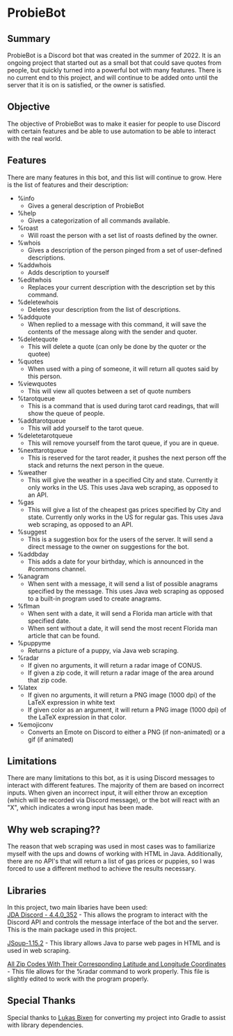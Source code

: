 # ProbieBot
## Summary

ProbieBot is a Discord bot that was created in the summer of 2022. It is an ongoing project that started out as a small bot that could save quotes from people, but quickly turned into a powerful bot with many features. There is no current end to this project, and will continue to be added onto until the server that it is on is satisfied, or the owner is satisfied.

## Objective

The objective of ProbieBot was to make it easier for people to use Discord with certain features and be able to use automation to be able to interact with the real world. 

## Features

There are many features in this bot, and this list will continue to grow. Here is the list of features and their description:

- %info
    - Gives a general description of ProbieBot
- %help
    - Gives a categorization of all commands available.
- %roast
    - Will roast the person with a set list of roasts defined by the owner.
- %whois
    - Gives a description of the person pinged from a set of user-defined descriptions.
- %addwhois
    - Adds description to yourself
- %editwhois
    - Replaces your current description with the description set by this command.
- %deletewhois
    - Deletes your description from the list of descriptions.
- %addquote
    - When replied to a message with this command, it will save the contents of the message along with the sender and quoter.
- %deletequote
    - This will delete a quote (can only be done by the quoter or the quotee)
- %quotes
    - When used with a ping of someone, it will return all quotes said by this person.
- %viewquotes
    - This will view all quotes between a set of quote numbers
- %tarotqueue
    - This is a command that is used during tarot card readings, that will show the queue of people.
- %addtarotqueue
    - This will add yourself to the tarot queue.
- %deletetarotqueue
    - This will remove yourself from the tarot queue, if you are in queue.
- %nexttarotqueue
    - This is reserved for the tarot reader, it pushes the next person off the stack and returns the next person in the queue.
- %weather
    - This will give the weather in a specified City and state. Currently it only works in the US. This uses Java web scraping, as opposed to an API.
- %gas
    - This will give a list of the cheapest gas prices specified by City and state. Currently only works in the US for regular gas. This uses Java web scraping, as opposed to an API.
- %suggest
    - This is a suggestion box for the users of the server. It will send a direct message to the owner on suggestions for the bot.
- %addbday
    - This adds a date for your birthday, which is announced in the #commons channel.
- %anagram
    - When sent with a message, it will send a list of possible anagrams specified by the message. This uses Java web scraping as opposed to a built-in program used to create anagrams.
- %flman
    - When sent with a date, it will send a Florida man article with that specified date.
    - When sent without a date, it will send the most recent Florida man article that can be found.
- %puppyme
    - Returns a picture of a puppy, via Java web scraping.
- %radar
    - If given no arguments, it will return a radar image of CONUS.
    - If given a zip code, it will return a radar image of the area around that zip code.
- %latex
    - If given no arguments, it will return a PNG image (1000 dpi) of the LaTeX expression in white text
    - If given color as an argument, it will return a PNG image (1000 dpi) of the LaTeX expression in that color.
- %emojiconv
    - Converts an Emote on Discord to either a PNG (if non-animated) or a gif (if animated)

## Limitations

There are many limitations to this bot, as it is using Discord messages to interact with different features. The majority of them are based on incorrect inputs. When given an incorrect input, it will either throw an exception (which will be recorded via Discord message), or the bot will react with an "X", which indicates a wrong input has been made.

## Why web scraping??

The reason that web scraping was used in most cases was to familiarize myself with the ups and downs of working with HTML in Java. Additionally, there are no API's that will return a list of gas prices or puppies, so I was forced to use a different method to achieve the results necessary.

## Libraries

In this project, two main libaries have been used:  
[JDA Discord - 4.4.0_352](https://github.com/DV8FromTheWorld/JDA) - This allows the program to interact with the Discord API and controls the message interface of the bot and the server. This is the main package used in this project.  

[JSoup-1.15.2](https://jsoup.org/) - This library allows Java to parse web pages in HTML and is used in web scraping.  

[All Zip Codes With Their Corresponding Latitude and Longitude Coordinates](https://gist.github.com/erichurst/7882666) - This file allows for the %radar command to work properly. This file is slightly edited to work with the program properly.

## Special Thanks

Special thanks to [Lukas Bixen](https://github.com/lrb2) for converting my project into Gradle to assist with library dependencies.
